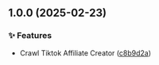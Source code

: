 ## 1.0.0 (2025-02-23)

### ✨ Features

- Crawl Tiktok Affiliate Creator ([c8b9d2a](https://github.com/hdevlinz/tiktok-affiliate-crawler/commit/c8b9d2a151b1f36c0dc0d1ac261637cfe75cf316))

